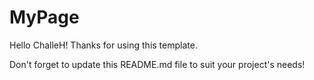 # MyPage

Hello ChalleH! Thanks for using this template.

Don't forget to update this README.md file to suit your project's needs!


